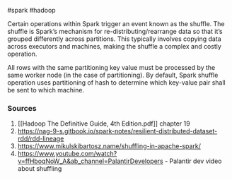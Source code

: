 #spark #hadoop 

Certain operations within Spark trigger an event known as the shuffle. The shuffle is Spark’s mechanism for re-distributing/rearrange data so that it’s grouped differently across partitions. This typically involves copying data across executors and machines, making the shuffle a complex and costly operation.

All rows with the same partitioning key value must be processed by the same worker node (in the case of partitioning). By default, Spark shuffle operation uses partitioning of hash to determine which key-value pair shall be sent to which machine.


### Sources
1. [[Hadoop The Definitive Guide, 4th Edition.pdf]] chapter 19
2. https://nag-9-s.gitbook.io/spark-notes/resilient-distributed-dataset-rdd/rdd-lineage
3. https://www.mikulskibartosz.name/shuffling-in-apache-spark/
4. https://www.youtube.com/watch?v=ffHboqNoW_A&ab_channel=PalantirDevelopers - Palantir dev video about shuffling
